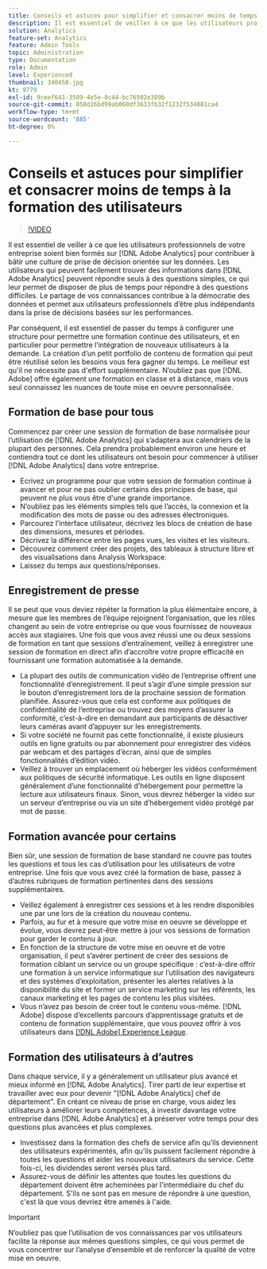 ```yaml
---
title: Conseils et astuces pour simplifier et consacrer moins de temps à la formation des utilisateurs
description: Il est essentiel de veiller à ce que les utilisateurs professionnels de votre entreprise soient bien formés sur  [!DNL Adobe Analytics] pour créer une culture de prise de décision orientée sur les données. Les utilisateurs qui peuvent facilement trouver des informations dans  [!DNL Adobe Analytics] peuvent répondre seuls à de simples questions commerciales, ce qui leur permet de disposer de plus de temps pour répondre à des questions professionnelles difficiles. Le partage de vos connaissances contribue à la démocratie des données et permet aux utilisateurs professionnels d’être plus indépendants dans la prise de décisions basées sur les performances.
solution: Analytics
feature-set: Analytics
feature: Admin Tools
topic: Administration
type: Documentation
role: Admin
level: Experienced
thumbnail: 340458.jpg
kt: 9779
exl-id: 9ceef641-3509-4e5e-8c44-bc76502e389b
source-git-commit: 058d26bd99ab060df3633fb32f1232f534881ca4
workflow-type: tm+mt
source-wordcount: '885'
ht-degree: 0%

---
```


# Conseils et astuces pour simplifier et consacrer moins de temps à la formation des utilisateurs

>[!VIDEO](https://video.tv.adobe.com/v/341105/?quality=12&learn=on&captions=fre_fr)

Il est essentiel de veiller à ce que les utilisateurs professionnels de votre entreprise soient bien formés sur [!DNL Adobe Analytics] pour contribuer à bâtir une culture de prise de décision orientée sur les données. Les utilisateurs qui peuvent facilement trouver des informations dans [!DNL Adobe Analytics] peuvent répondre seuls à des questions simples, ce qui leur permet de disposer de plus de temps pour répondre à des questions difficiles. Le partage de vos connaissances contribue à la démocratie des données et permet aux utilisateurs professionnels d’être plus indépendants dans la prise de décisions basées sur les performances.

Par conséquent, il est essentiel de passer du temps à configurer une structure pour permettre une formation continue des utilisateurs, et en particulier pour permettre l’intégration de nouveaux utilisateurs à la demande. La création d’un petit portfolio de contenu de formation qui peut être réutilisé selon les besoins vous fera gagner du temps. Le meilleur est qu&#39;il ne nécessite pas d&#39;effort supplémentaire. N’oubliez pas que [!DNL Adobe] offre également une formation en classe et à distance, mais vous seul connaissez les nuances de toute mise en oeuvre personnalisée.


## Formation de base pour tous

Commencez par créer une session de formation de base normalisée pour l’utilisation de [!DNL Adobe Analytics] qui s’adaptera aux calendriers de la plupart des personnes. Cela prendra probablement environ une heure et contiendra tout ce dont les utilisateurs ont besoin pour commencer à utiliser [!DNL Adobe Analytics] dans votre entreprise.

* Ecrivez un programme pour que votre session de formation continue à avancer et pour ne pas oublier certains des principes de base, qui peuvent ne plus vous être d&#39;une grande importance.
* N’oubliez pas les éléments simples tels que l’accès, la connexion et la modification des mots de passe ou des adresses électroniques.
* Parcourez l’interface utilisateur, décrivez les blocs de création de base des dimensions, mesures et périodes.
* Décrivez la différence entre les pages vues, les visites et les visiteurs.
* Découvrez comment créer des projets, des tableaux à structure libre et des visualisations dans Analysis Workspace.
* Laissez du temps aux questions/réponses.

## Enregistrement de presse

Il se peut que vous deviez répéter la formation la plus élémentaire encore, à mesure que les membres de l’équipe rejoignent l’organisation, que les rôles changent au sein de votre entreprise ou que vous fournissez de nouveaux accès aux stagiaires. Une fois que vous avez réussi une ou deux sessions de formation en tant que sessions d’entraînement, veillez à enregistrer une session de formation en direct afin d’accroître votre propre efficacité en fournissant une formation automatisée à la demande.

* La plupart des outils de communication vidéo de l’entreprise offrent une fonctionnalité d’enregistrement. Il peut s’agir d’une simple pression sur le bouton d’enregistrement lors de la prochaine session de formation planifiée. Assurez-vous que cela est conforme aux politiques de confidentialité de l’entreprise ou trouvez des moyens d’assurer la conformité, c’est-à-dire en demandant aux participants de désactiver leurs caméras avant d’appuyer sur les enregistrements.
* Si votre société ne fournit pas cette fonctionnalité, il existe plusieurs outils en ligne gratuits ou par abonnement pour enregistrer des vidéos par webcam et des partages d’écran, ainsi que de simples fonctionnalités d’édition vidéo.
* Veillez à trouver un emplacement où héberger les vidéos conformément aux politiques de sécurité informatique. Les outils en ligne disposent généralement d’une fonctionnalité d’hébergement pour permettre la lecture aux utilisateurs finaux. Sinon, vous devrez héberger la vidéo sur un serveur d’entreprise ou via un site d’hébergement vidéo protégé par mot de passe.

## Formation avancée pour certains

Bien sûr, une session de formation de base standard ne couvre pas toutes les questions et tous les cas d’utilisation pour les utilisateurs de votre entreprise. Une fois que vous avez créé la formation de base, passez à d’autres rubriques de formation pertinentes dans des sessions supplémentaires.

* Veillez également à enregistrer ces sessions et à les rendre disponibles une par une lors de la création du nouveau contenu.
* Parfois, au fur et à mesure que votre mise en oeuvre se développe et évolue, vous devrez peut-être mettre à jour vos sessions de formation pour garder le contenu à jour.
* En fonction de la structure de votre mise en oeuvre et de votre organisation, il peut s’avérer pertinent de créer des sessions de formation ciblant un service ou un groupe spécifique : c’est-à-dire offrir une formation à un service informatique sur l’utilisation des navigateurs et des systèmes d’exploitation, présenter les alertes relatives à la disponibilité du site et former un service marketing sur les référents, les canaux marketing et les pages de contenu les plus visitées.
* Vous n’avez pas besoin de créer tout le contenu vous-même. [!DNL Adobe] dispose d’excellents parcours d’apprentissage gratuits et de contenu de formation supplémentaire, que vous pouvez offrir à vos utilisateurs dans [[!DNL Adobe] Experience League](https://experienceleague.adobe.com/docs/analytics.html?lang=fr).



## Formation des utilisateurs à d’autres

Dans chaque service, il y a généralement un utilisateur plus avancé et mieux informé en [!DNL Adobe Analytics]. Tirer parti de leur expertise et travailler avec eux pour devenir &quot;[!DNL Adobe Analytics] chef de département&quot;. En créant ce niveau de prise en charge, vous aidez les utilisateurs à améliorer leurs compétences, à investir davantage votre entreprise dans [!DNL Adobe Analytics] et à préserver votre temps pour des questions plus avancées et plus complexes.

* Investissez dans la formation des chefs de service afin qu’ils deviennent des utilisateurs expérimentés, afin qu’ils puissent facilement répondre à toutes les questions et aider les nouveaux utilisateurs du service. Cette fois-ci, les dividendes seront versés plus tard.
* Assurez-vous de définir les attentes que toutes les questions du département doivent être acheminées par l’intermédiaire du chef du département. S&#39;ils ne sont pas en mesure de répondre à une question, c&#39;est là que vous devriez être amenés à l&#39;aide.

>[!IMPORTANT]
>
>N’oubliez pas que l’utilisation de vos connaissances par vos utilisateurs facilite la réponse aux mêmes questions simples, ce qui vous permet de vous concentrer sur l’analyse d’ensemble et de renforcer la qualité de votre mise en oeuvre.

